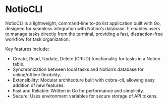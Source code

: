 # NotioCLI
NotioCLI is a lightweight, command-line to-do list application built with Go, designed for seamless integration with Notion’s database. It enables users to manage tasks directly from the terminal, providing a fast, distraction-free workflow for task organization.

Key features include:

- Create, Read, Update, Delete (CRUD) functionality for tasks in a Notion table.
- Synchronization between local tasks and Notion’s database for online/offline flexibility.
- Extensibility: Modular architecture built with cobra-cli, allowing easy addition of new features.
- Fast and Reliable: Written in Go for performance and simplicity.
- Secure: Uses environment variables for secure storage of API tokens.
